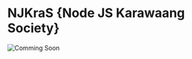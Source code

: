 # NJKraS {Node JS Karawaang Society}

![Comming Soon](https://github.com/user-attachments/assets/6b1f1dc0-41f6-4669-85e5-aa6888bd6511)
